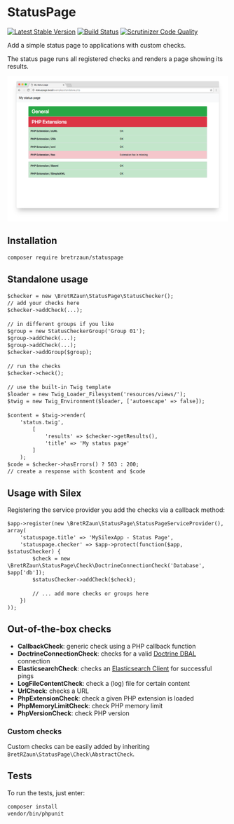 # StatusPage

[![Latest Stable Version](https://poser.pugx.org/bretrzaun/statuspage/v/stable)](https://packagist.org/packages/bretrzaun/statuspage)
[![Build Status](https://travis-ci.org/bretrzaun/statuspage.svg?branch=master)](https://travis-ci.org/bretrzaun/statuspage)
[![Scrutinizer Code Quality](https://scrutinizer-ci.com/g/bretrzaun/statuspage/badges/quality-score.png?b=master)](https://scrutinizer-ci.com/g/bretrzaun/statuspage/?branch=master)

Add a simple status page to applications with custom checks.

The status page runs all registered checks and renders a page showing its results.

<p align="center">
    <img src="examples/standalone.png">
</p>

## Installation

```
composer require bretrzaun/statuspage
```

## Standalone usage

```
$checker = new \BretRZaun\StatusPage\StatusChecker();
// add your checks here
$checker->addCheck(...);

// in different groups if you like
$group = new StatusCheckerGroup('Group 01');
$group->addCheck(...);
$group->addCheck(...);
$checker->addGroup($group);

// run the checks
$checker->check();

// use the built-in Twig template
$loader = new Twig_Loader_Filesystem('resources/views/');
$twig = new Twig_Environment($loader, ['autoescape' => false]);

$content = $twig->render(
    'status.twig',
        [
            'results' => $checker->getResults(),
            'title' => 'My status page'
        ]
    );
$code = $checker->hasErrors() ? 503 : 200;    
// create a response with $content and $code     
```

## Usage with Silex

Registering the service provider you add the checks via a callback method: 

```
$app->register(new \BretRZaun\StatusPage\StatusPageServiceProvider(), array(
    'statuspage.title' => 'MySilexApp - Status Page',
    'statuspage.checker' => $app->protect(function($app, $statusChecker) {
        $check = new \BretRZaun\StatusPage\Check\DoctrineConnectionCheck('Database', $app['db']);
        $statusChecker->addCheck($check);
        
        // ... add more checks or groups here
    })
));
```

## Out-of-the-box checks

- **CallbackCheck**: generic check using a PHP callback function
- **DoctrineConnectionCheck**: checks for a valid [Doctrine DBAL](http://www.doctrine-project.org/projects/dbal.html) connection
- **ElasticsearchCheck**: checks an [Elasticsearch Client](https://github.com/elastic/elasticsearch-php) for successful pings 
- **LogFileContentCheck**: check a (log) file for certain content
- **UrlCheck**: checks a URL
- **PhpExtensionCheck**: check a given PHP extension is loaded
- **PhpMemoryLimitCheck**: check PHP memory limit
- **PhpVersionCheck**: check PHP version
 
### Custom checks

Custom checks can be easily added by inheriting ```BretRZaun\StatusPage\Check\AbstractCheck```.

## Tests

To run the tests, just enter:

```
composer install
vendor/bin/phpunit
```
